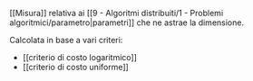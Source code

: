 [[Misura]] relativa ai [[9 - Algoritmi distribuiti/1 - Problemi algoritmici/parametro|parametri]] che ne astrae la dimensione.

Calcolata in base a vari criteri:
- [[criterio di costo logaritmico]]
- [[criterio di costo uniforme]]
